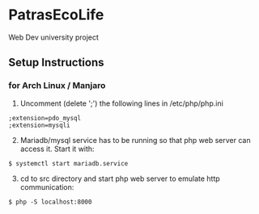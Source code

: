 # PatrasEcoLife
Web Dev university project

## Setup Instructions
### for Arch Linux / Manjaro

1) Uncomment (delete ';') the following lines in /etc/php/php.ini
```
;extension=pdo_mysql
;extension=mysqli
```
2) Mariadb/mysql service has to be running so that php web server can access it. Start it with:

`$ systemctl start mariadb.service`

3) cd to src directory and start php web server to emulate http communication:

`$ php -S localhost:8000`
